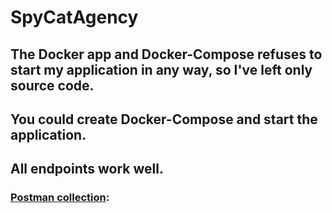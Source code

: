 # SpyCatAgency

## The Docker app and Docker-Compose refuses to start my application in any way, so I've left only source code. 

## You could create Docker-Compose and start the application.

## All endpoints work well.
### [Postman collection](https://.postman.co/workspace/My-Workspace~2c75ca4e-6b16-438d-8cf4-b915871571f0/collection/40502373-c91c7184-15bb-411a-a97b-0530980dd054?action=share&creator=40502373):


